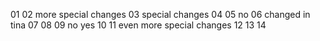 01
02
more special changes
03
special changes
04
05
no
06
changed in tina
07
08
09
no
yes
10
11
even more special changes
12
13
14

